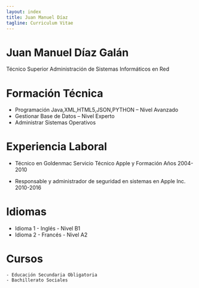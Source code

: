 ```yaml
---
layout: index	
title: Juan Manuel Díaz
tagline: Curriculum Vitae
---
```


# Juan Manuel Díaz Galán
Técnico Superior Administración de Sistemas Informáticos en Red 

# Formación Técnica
  - Programación Java,XML,HTML5,JSON,PYTHON – Nivel Avanzado 
  - Gestionar Base de Datos – Nivel Experto 
  - Administrar Sistemas Operativos 

# Experiencia Laboral

  - Técnico en Goldenmac Servicio Técnico Apple y Formación Años 2004-2010

  - Responsable y administrador de seguridad en sistemas en Apple Inc. 2010-2016

# Idiomas

  - Idioma 1 - Inglés - Nivel B1
  - Idioma 2 - Francés - Nivel A2

# Cursos
	- Educación Secundaria Obligatoria 
	- Bachillerato Sociales
